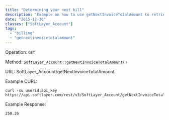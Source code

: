 ```yaml
---
title: "Determining your next bill"
description: "Example on how to use getNextInvoiceTotalAmount to retrieve the pre-tax total amount of an account's next invoice measured in US Dollars ($USD). The amount assumes no changes or charges occur between now and the time of billing."
date: "2015-12-30"
classes: ["SoftLayer_Account"]
tags:
  - "billing"
  - "getnextinvoicetotalamount"
---
```


Operation: `GET`

Method: [`SoftLayer_Account::getNextInvoiceTotalAmount()`](http://sldn.softlayer.com/reference/services/SoftLayer_Account/getNextInvoiceTotalAmount)

URL: SoftLayer_Account/getNextInvoiceTotalAmount

Example CURL:
```
curl -su userid:api_key https://api.softlayer.com/rest/v3/SoftLayer_Account/getNextInvoiceTotalAmount
```

Example Response:
```
250.26
```
